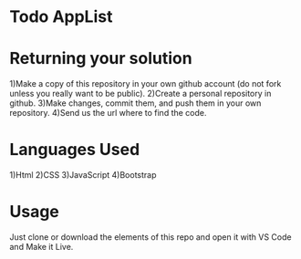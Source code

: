 
# Todo AppList

# Returning your solution
1)Make a copy of this repository in your own github account (do not fork unless you really want to be public).
2)Create a personal repository in github.
3)Make changes, commit them, and push them in your own repository.
4)Send us the url where to find the code.
# Languages Used
1)Html
2)CSS
3)JavaScript
4)Bootstrap

# Usage
Just clone or download the elements of this repo and open it with VS Code and Make it Live.